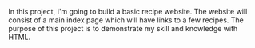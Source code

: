 In this project, I'm going to build a basic recipe website. The website will consist of a main index page which will have links to a few recipes. The purpose of this project is to demonstrate my skill and knowledge with HTML.
